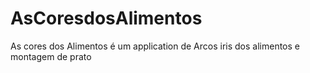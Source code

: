 # AsCoresdosAlimentos
As cores dos Alimentos é um application de Arcos iris dos alimentos e montagem de prato
